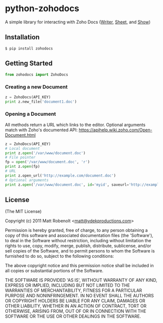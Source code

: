# python-zohodocs
  
  A simple library for interacting with Zoho Docs ([Writer](https://writer.zoho.com/), [Sheet](https://sheet.zoho.com), and [Show](https://show.zoho.com/))

## Installation
```$ pip install zohodocs```

## Getting Started
  
```python
from zohodocs import ZohoDocs
```

### Creating a new Document
  
```python
z = ZohoDocs(API_KEY)
print z.new_file('document1.doc')
```

### Opening a Document
  
  All methods return a URL which links to the editor. Optional arguments match with Zoho's documented API: https://apihelp.wiki.zoho.com/Open-Document.html
  
```python
z = ZohoDocs(API_KEY)
# Local document
print z.open('/var/www/document.doc')
# File pointer
fp = open('/var/www/document.doc', 'r')
print z.open(fp)
# URL
print z.open_url('http://example.com/document.doc')
# Optional arguments
print z.open('/var/www/document.doc', id='myid', saveurl='http://example.com/save.php')
```

## License 

(The MIT License)

Copyright (c) 2011 Matt Robenolt &lt;matt@ydekproductions.com&gt;

Permission is hereby granted, free of charge, to any person obtaining
a copy of this software and associated documentation files (the
'Software'), to deal in the Software without restriction, including
without limitation the rights to use, copy, modify, merge, publish,
distribute, sublicense, and/or sell copies of the Software, and to
permit persons to whom the Software is furnished to do so, subject to
the following conditions:

The above copyright notice and this permission notice shall be
included in all copies or substantial portions of the Software.

THE SOFTWARE IS PROVIDED 'AS IS', WITHOUT WARRANTY OF ANY KIND,
EXPRESS OR IMPLIED, INCLUDING BUT NOT LIMITED TO THE WARRANTIES OF
MERCHANTABILITY, FITNESS FOR A PARTICULAR PURPOSE AND NONINFRINGEMENT.
IN NO EVENT SHALL THE AUTHORS OR COPYRIGHT HOLDERS BE LIABLE FOR ANY
CLAIM, DAMAGES OR OTHER LIABILITY, WHETHER IN AN ACTION OF CONTRACT,
TORT OR OTHERWISE, ARISING FROM, OUT OF OR IN CONNECTION WITH THE
SOFTWARE OR THE USE OR OTHER DEALINGS IN THE SOFTWARE.
